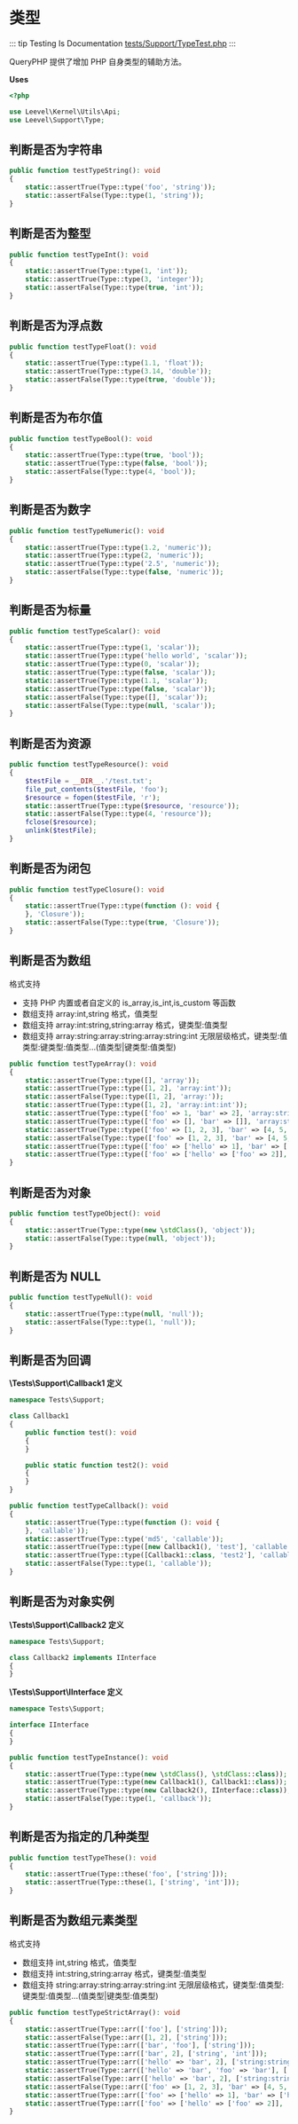 # 类型

::: tip Testing Is Documentation
[tests/Support/TypeTest.php](https://github.com/hunzhiwange/framework/blob/master/tests/Support/TypeTest.php)
:::

QueryPHP 提供了增加 PHP 自身类型的辅助方法。

**Uses**

``` php
<?php

use Leevel\Kernel\Utils\Api;
use Leevel\Support\Type;
```

## 判断是否为字符串

``` php
public function testTypeString(): void
{
    static::assertTrue(Type::type('foo', 'string'));
    static::assertFalse(Type::type(1, 'string'));
}
```

## 判断是否为整型

``` php
public function testTypeInt(): void
{
    static::assertTrue(Type::type(1, 'int'));
    static::assertTrue(Type::type(3, 'integer'));
    static::assertFalse(Type::type(true, 'int'));
}
```

## 判断是否为浮点数

``` php
public function testTypeFloat(): void
{
    static::assertTrue(Type::type(1.1, 'float'));
    static::assertTrue(Type::type(3.14, 'double'));
    static::assertFalse(Type::type(true, 'double'));
}
```

## 判断是否为布尔值

``` php
public function testTypeBool(): void
{
    static::assertTrue(Type::type(true, 'bool'));
    static::assertTrue(Type::type(false, 'bool'));
    static::assertFalse(Type::type(4, 'bool'));
}
```

## 判断是否为数字

``` php
public function testTypeNumeric(): void
{
    static::assertTrue(Type::type(1.2, 'numeric'));
    static::assertTrue(Type::type(2, 'numeric'));
    static::assertTrue(Type::type('2.5', 'numeric'));
    static::assertFalse(Type::type(false, 'numeric'));
}
```

## 判断是否为标量

``` php
public function testTypeScalar(): void
{
    static::assertTrue(Type::type(1, 'scalar'));
    static::assertTrue(Type::type('hello world', 'scalar'));
    static::assertTrue(Type::type(0, 'scalar'));
    static::assertTrue(Type::type(false, 'scalar'));
    static::assertTrue(Type::type(1.1, 'scalar'));
    static::assertTrue(Type::type(false, 'scalar'));
    static::assertFalse(Type::type([], 'scalar'));
    static::assertFalse(Type::type(null, 'scalar'));
}
```

## 判断是否为资源

``` php
public function testTypeResource(): void
{
    $testFile = __DIR__.'/test.txt';
    file_put_contents($testFile, 'foo');
    $resource = fopen($testFile, 'r');
    static::assertTrue(Type::type($resource, 'resource'));
    static::assertFalse(Type::type(4, 'resource'));
    fclose($resource);
    unlink($testFile);
}
```

## 判断是否为闭包

``` php
public function testTypeClosure(): void
{
    static::assertTrue(Type::type(function (): void {
    }, 'Closure'));
    static::assertFalse(Type::type(true, 'Closure'));
}
```

## 判断是否为数组

格式支持

 * 支持 PHP 内置或者自定义的 is_array,is_int,is_custom 等函数
 * 数组支持 array:int,string 格式，值类型
 * 数组支持 array:int:string,string:array 格式，键类型:值类型
 * 数组支持 array:string:array:string:array:string:int 无限层级格式，键类型:值类型:键类型:值类型...(值类型|键类型:值类型)

``` php
public function testTypeArray(): void
{
    static::assertTrue(Type::type([], 'array'));
    static::assertTrue(Type::type([1, 2], 'array:int'));
    static::assertFalse(Type::type([1, 2], 'array:'));
    static::assertTrue(Type::type([1, 2], 'array:int:int'));
    static::assertTrue(Type::type(['foo' => 1, 'bar' => 2], 'array:string:int'));
    static::assertTrue(Type::type(['foo' => [], 'bar' => []], 'array:string:array'));
    static::assertTrue(Type::type(['foo' => [1, 2, 3], 'bar' => [4, 5, 6]], 'array:string:array:int'));
    static::assertFalse(Type::type(['foo' => [1, 2, 3], 'bar' => [4, 5, 6]], 'array:string:array:string'));
    static::assertTrue(Type::type(['foo' => ['hello' => 1], 'bar' => ['hello' => 4]], 'array:string:array:string:int'));
    static::assertTrue(Type::type(['foo' => ['hello' => ['foo' => 2]], 'bar' => ['hello' => ['foo' => 2]]], 'array:string:array:string:array:string:int'));
}
```

## 判断是否为对象

``` php
public function testTypeObject(): void
{
    static::assertTrue(Type::type(new \stdClass(), 'object'));
    static::assertFalse(Type::type(null, 'object'));
}
```

## 判断是否为 NULL

``` php
public function testTypeNull(): void
{
    static::assertTrue(Type::type(null, 'null'));
    static::assertFalse(Type::type(1, 'null'));
}
```

## 判断是否为回调

**\Tests\Support\Callback1 定义**

``` php
namespace Tests\Support;

class Callback1
{
    public function test(): void
    {
    }

    public static function test2(): void
    {
    }
}
```

``` php
public function testTypeCallback(): void
{
    static::assertTrue(Type::type(function (): void {
    }, 'callable'));
    static::assertTrue(Type::type('md5', 'callable'));
    static::assertTrue(Type::type([new Callback1(), 'test'], 'callable'));
    static::assertTrue(Type::type([Callback1::class, 'test2'], 'callable'));
    static::assertFalse(Type::type(1, 'callable'));
}
```

## 判断是否为对象实例

**\Tests\Support\Callback2 定义**

``` php
namespace Tests\Support;

class Callback2 implements IInterface
{
}
```

**\Tests\Support\IInterface 定义**

``` php
namespace Tests\Support;

interface IInterface
{
}
```

``` php
public function testTypeInstance(): void
{
    static::assertTrue(Type::type(new \stdClass(), \stdClass::class));
    static::assertTrue(Type::type(new Callback1(), Callback1::class));
    static::assertTrue(Type::type(new Callback2(), IInterface::class));
    static::assertFalse(Type::type(1, 'callback'));
}
```

## 判断是否为指定的几种类型

``` php
public function testTypeThese(): void
{
    static::assertTrue(Type::these('foo', ['string']));
    static::assertTrue(Type::these(1, ['string', 'int']));
}
```

## 判断是否为数组元素类型

格式支持

 * 数组支持 int,string 格式，值类型
 * 数组支持 int:string,string:array 格式，键类型:值类型
 * 数组支持 string:array:string:array:string:int 无限层级格式，键类型:值类型:键类型:值类型...(值类型|键类型:值类型)

``` php
public function testTypeStrictArray(): void
{
    static::assertTrue(Type::arr(['foo'], ['string']));
    static::assertFalse(Type::arr([1, 2], ['string']));
    static::assertTrue(Type::arr(['bar', 'foo'], ['string']));
    static::assertTrue(Type::arr(['bar', 2], ['string', 'int']));
    static::assertTrue(Type::arr(['hello' => 'bar', 2], ['string:string', 'int']));
    static::assertTrue(Type::arr(['hello' => 'bar', 'foo' => 'bar'], ['string:string']));
    static::assertFalse(Type::arr(['hello' => 'bar', 2], ['string:string']));
    static::assertFalse(Type::arr(['foo' => [1, 2, 3], 'bar' => [4, 5, 6]], ['string:array:string']));
    static::assertTrue(Type::arr(['foo' => ['hello' => 1], 'bar' => ['hello' => 4]], ['string:array:string:int']));
    static::assertTrue(Type::arr(['foo' => ['hello' => ['foo' => 2]], 'bar' => ['hello' => ['foo' => 2]]], ['string:array:string:array:string:int']));
}
```